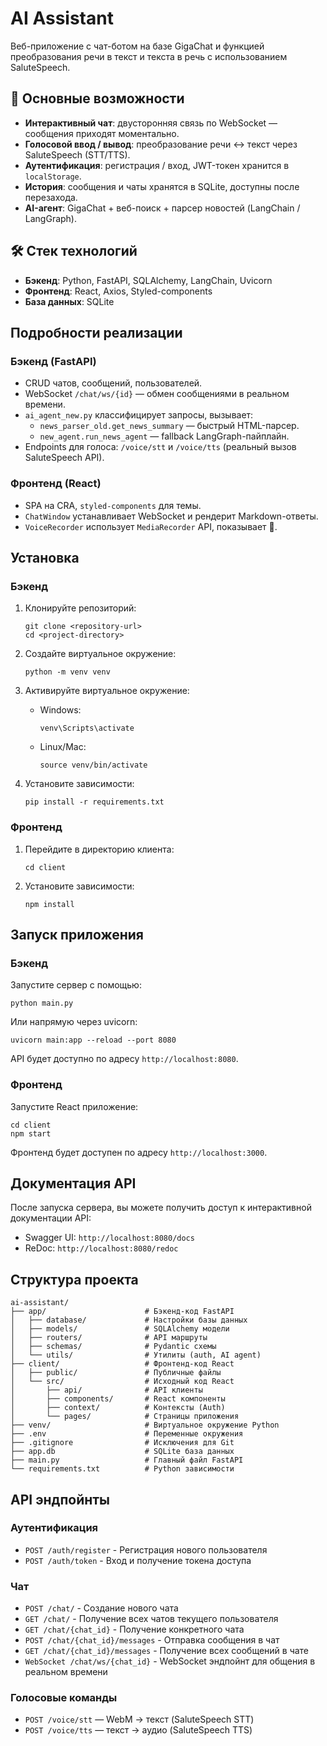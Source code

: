 # AI Assistant

Веб-приложение с чат-ботом на базе GigaChat и функцией преобразования речи в текст и текста в речь с использованием SaluteSpeech.

## 🚀 Основные возможности

- **Интерактивный чат**: двусторонняя связь по WebSocket — сообщения приходят моментально.
- **Голосовой ввод / вывод**: преобразование речи ↔ текст через SaluteSpeech (STT/TTS).
- **Аутентификация**: регистрация / вход, JWT-токен хранится в `localStorage`.
- **История**: сообщения и чаты хранятся в SQLite, доступны после перезахода.
- **AI-агент**: GigaChat + веб-поиск + парсер новостей (LangChain / LangGraph).

## 🛠️ Стек технологий

- **Бэкенд**: Python, FastAPI, SQLAlchemy, LangChain, Uvicorn
- **Фронтенд**: React, Axios, Styled-components
- **База данных**: SQLite

## Подробности реализации

### Бэкенд (FastAPI)
- CRUD чатов, сообщений, пользователей.  
- WebSocket `/chat/ws/{id}` — обмен сообщениями в реальном времени.  
- `ai_agent_new.py` классифицирует запросы, вызывает:
  * `news_parser_old.get_news_summary` — быстрый HTML-парсер.
  * `new_agent.run_news_agent` — fallback LangGraph-пайплайн.
- Endpoints для голоса: `/voice/stt` и `/voice/tts` (реальный вызов SaluteSpeech API).

### Фронтенд (React)
- SPA на CRA, `styled-components` для темы.  
- `ChatWindow` устанавливает WebSocket и рендерит Markdown-ответы.  
- `VoiceRecorder` использует `MediaRecorder` API, показывает 🎤.

## Установка

### Бэкенд

1. Клонируйте репозиторий:
   ```
   git clone <repository-url>
   cd <project-directory>
   ```

2. Создайте виртуальное окружение:
   ```
   python -m venv venv
   ```

3. Активируйте виртуальное окружение:
   - Windows:
     ```
     venv\Scripts\activate
     ```
   - Linux/Mac:
     ```
     source venv/bin/activate
     ```

4. Установите зависимости:
   ```
   pip install -r requirements.txt
   ```

### Фронтенд

1. Перейдите в директорию клиента:
   ```
   cd client
   ```

2. Установите зависимости:
   ```
   npm install
   ```

## Запуск приложения

### Бэкенд

Запустите сервер с помощью:

```
python main.py
```

Или напрямую через uvicorn:

```
uvicorn main:app --reload --port 8080
```

API будет доступно по адресу `http://localhost:8080`.

### Фронтенд

Запустите React приложение:

```
cd client
npm start
```

Фронтенд будет доступен по адресу `http://localhost:3000`.

## Документация API

После запуска сервера, вы можете получить доступ к интерактивной документации API:

- Swagger UI: `http://localhost:8080/docs`
- ReDoc: `http://localhost:8080/redoc`

## Структура проекта

```
ai-assistant/
├── app/                      # Бэкенд-код FastAPI
│   ├── database/             # Настройки базы данных
│   ├── models/               # SQLAlchemy модели
│   ├── routers/              # API маршруты
│   ├── schemas/              # Pydantic схемы
│   └── utils/                # Утилиты (auth, AI agent)
├── client/                   # Фронтенд-код React
│   ├── public/               # Публичные файлы
│   └── src/                  # Исходный код React
│       ├── api/              # API клиенты
│       ├── components/       # React компоненты
│       ├── context/          # Контексты (Auth)
│       └── pages/            # Страницы приложения
├── venv/                     # Виртуальное окружение Python
├── .env                      # Переменные окружения
├── .gitignore                # Исключения для Git
├── app.db                    # SQLite база данных
├── main.py                   # Главный файл FastAPI
└── requirements.txt          # Python зависимости
```

## API эндпойнты

### Аутентификация

- `POST /auth/register` - Регистрация нового пользователя
- `POST /auth/token` - Вход и получение токена доступа

### Чат

- `POST /chat/` - Создание нового чата
- `GET /chat/` - Получение всех чатов текущего пользователя
- `GET /chat/{chat_id}` - Получение конкретного чата
- `POST /chat/{chat_id}/messages` - Отправка сообщения в чат
- `GET /chat/{chat_id}/messages` - Получение всех сообщений в чате
- `WebSocket /chat/ws/{chat_id}` - WebSocket эндпойнт для общения в реальном времени

### Голосовые команды

- `POST /voice/stt` — WebM → текст (SaluteSpeech STT)
- `POST /voice/tts` — текст → аудио (SaluteSpeech TTS)

